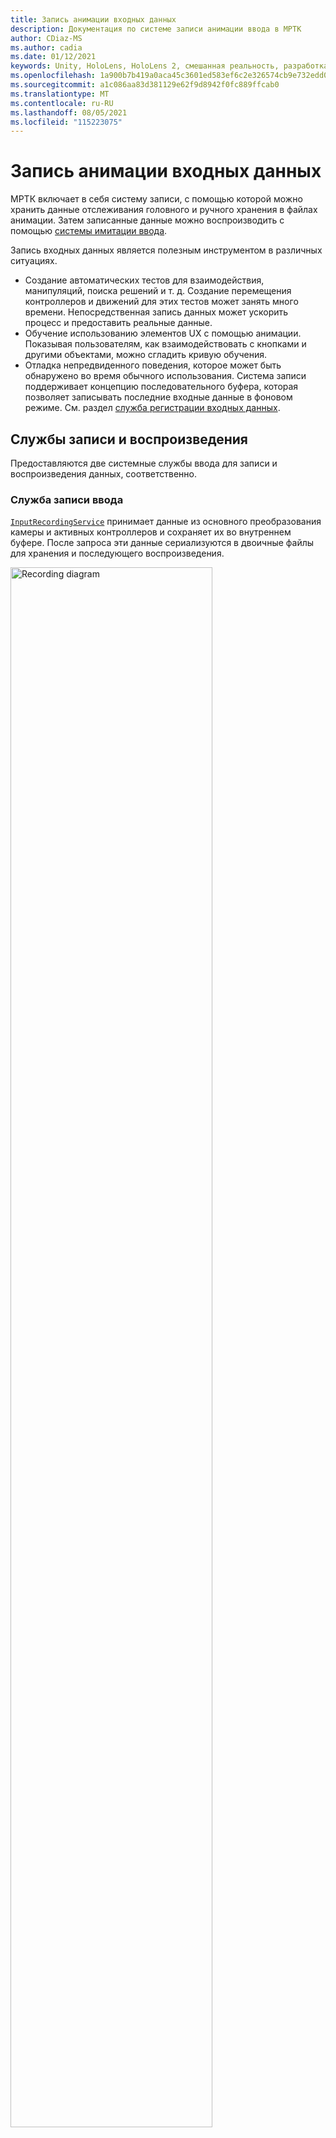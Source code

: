 ```yaml
---
title: Запись анимации входных данных
description: Документация по системе записи анимации ввода в МРТК
author: CDiaz-MS
ms.author: cadia
ms.date: 01/12/2021
keywords: Unity, HoloLens, HoloLens 2, смешанная реальность, разработка, MRTK
ms.openlocfilehash: 1a900b7b419a0aca45c3601ed583ef6c2e326574cb9e732edd0474afe117b895
ms.sourcegitcommit: a1c086aa83d381129e62f9d8942f0fc889ffcab0
ms.translationtype: MT
ms.contentlocale: ru-RU
ms.lasthandoff: 08/05/2021
ms.locfileid: "115223075"
---
```

# <a name="input-animation-recording"></a>Запись анимации входных данных

МРТК включает в себя систему записи, с помощью которой можно хранить данные отслеживания головного и ручного хранения в файлах анимации. Затем записанные данные можно воспроизводить с помощью [системы имитации ввода](input-simulation-service.md).

Запись входных данных является полезным инструментом в различных ситуациях.

* Создание автоматических тестов для взаимодействия, манипуляций, поиска решений и т. д. Создание перемещения контроллеров и движений для этих тестов может занять много времени. Непосредственная запись данных может ускорить процесс и предоставить реальные данные.
* Обучение использованию элементов UX с помощью анимации.
  Показывая пользователям, как взаимодействовать с кнопками и другими объектами, можно сгладить кривую обучения.
* Отладка непредвиденного поведения, которое может быть обнаружено во время обычного использования.
  Система записи поддерживает концепцию последовательного буфера, которая позволяет записывать последние входные данные в фоновом режиме.
  См. раздел [служба регистрации входных данных](#input-recording-service).

## <a name="recording-and-playback-services"></a>Службы записи и воспроизведения

Предоставляются две системные службы ввода для записи и воспроизведения данных, соответственно.

### <a name="input-recording-service"></a>Служба записи ввода

[`InputRecordingService`](xref:Microsoft.MixedReality.Toolkit.Input.InputRecordingService) принимает данные из основного преобразования камеры и активных контроллеров и сохраняет их во внутреннем буфере. После запроса эти данные сериализуются в двоичные файлы для хранения и последующего воспроизведения.

<a target="_blank" href="../images/input-simulation/MRTK_InputAnimation_RecordingDiagram.png">
  <img src="../images/input-simulation/MRTK_InputAnimation_RecordingDiagram.png" title="Запись анимации ввода" width="80%" alt="Recording diagram" class="center" />
</a>

Чтобы начать запись входных данных, вызовите [`StartRecording`](xref:Microsoft.MixedReality.Toolkit.Input.IMixedRealityInputRecordingService.StartRecording) функцию. [`StopRecording`](xref:Microsoft.MixedReality.Toolkit.Input.IMixedRealityInputRecordingService.StopRecording) приостанавливает запись (но не удаляет данные, записанные на данный момент [`DiscardRecordedInput`](xref:Microsoft.MixedReality.Toolkit.Input.IMixedRealityInputRecordingService.DiscardRecordedInput) ). при необходимости используйте для этого.

По умолчанию размер буфера записи ограничен 30 секундами. Это позволяет службе записи сохранять данные в фоновом режиме без накопления слишком большого объема данных, а затем при необходимости сохранить последние 30 секунд. Интервал времени можно изменить с помощью [`RecordingBufferTimeLimit`](xref:Microsoft.MixedReality.Toolkit.Input.IMixedRealityInputRecordingService.RecordingBufferTimeLimit) свойства, или запись может быть неограниченной с помощью [`UseBufferTimeLimit`](xref:Microsoft.MixedReality.Toolkit.Input.IMixedRealityInputRecordingService.UseBufferTimeLimit) параметра.

Данные в буфере записи можно сохранить в двоичном файле с помощью функции [савеинпутаниматион](xref:Microsoft.MixedReality.Toolkit.Input.IMixedRealityInputRecordingService.SaveInputAnimation*) .

Дополнительные сведения о формате двоичного файла см. в статье [Спецификация формата файла анимации ввода](input-animation-file-format.md).

### <a name="input-playback-service"></a>Входная служба воспроизведения

[`InputPlaybackService`](xref:Microsoft.MixedReality.Toolkit.Input.InputPlaybackService) считывает двоичный файл со входными данными анимации, а затем применяет эти данные через [инпутсимулатионсервице](xref:Microsoft.MixedReality.Toolkit.Input.InputSimulationService) для повторного создания записанных перемещений.

<a target="_blank" href="../images/input-simulation/MRTK_InputAnimation_PlaybackDiagram.png">
  <img src="../images/input-simulation/MRTK_InputAnimation_PlaybackDiagram.png" title="Воспроизведение обратной анимации ввода" width="80%" alt="Play Back diagram" class="center" />
</a>

Чтобы начать воспроизводить анимацию ввода, она должна быть загружена из файла с помощью функции [лоадинпутаниматион](xref:Microsoft.MixedReality.Toolkit.Input.IMixedRealityInputPlaybackService.LoadInputAnimation*) .

Вызов метода [Play](xref:Microsoft.MixedReality.Toolkit.Input.IMixedRealityInputPlaybackService.Play), [паузы](xref:Microsoft.MixedReality.Toolkit.Input.IMixedRealityInputPlaybackService.Play)или [остановки](xref:Microsoft.MixedReality.Toolkit.Input.IMixedRealityInputPlaybackService.Stop) для управления воспроизведением анимации.

Текущее время анимации также можно контролировать непосредственно с помощью свойства [localtime](xref:Microsoft.MixedReality.Toolkit.Input.IMixedRealityInputPlaybackService.LocalTime) .

> [!WARNING]
> Циклический перебор или сброс анимации ввода или настройки [`LocalTime`](xref:Microsoft.MixedReality.Toolkit.Input.IMixedRealityInputPlaybackService.LocalTime) непосредственно путем очистки временной шкалы могут привести к непредвиденным результатам при обработке сцены! Записываются только перемещения ввода, любые дополнительные изменения, такие как перемещение объектов или перевернутые коммутаторы, не будут сброшены. Обязательно перезагрузите сцену, если внесены необратимые изменения.

### <a name="editor-tools-for-recording-and-playing-input-animation"></a>Средства редактора для записи и воспроизведения анимации ввода

В редакторе Unity существует ряд средств для записи и изучения анимации ввода. доступ к этим средствам можно получить в [окне средства моделирования ввода](input-simulation-service.md#input-simulation-tools-window), которое можно открыть из меню " _смешанная реальность набор средств > служебные программы" > "имитация входа_ ".

> [!NOTE]
> Запись и воспроизведение входных данных работают только в режиме воспроизведения.

Окно записи ввода имеет два режима:

* _Запись_ для записи входных данных в режиме воспроизведения и их сохранение в файлах анимации.

  При переключении на кнопку запись [`InputRecordingService`](xref:Microsoft.MixedReality.Toolkit.Input.InputRecordingService) включается для записи входных данных.
  При отключении кнопки записи отображается выбранный файл сохранение, а Записанная анимация ввода сохраняется в выбранном месте назначения.

  В этом режиме можно также изменить ограничение времени буфера.

* _Воспроизведение_ для загрузки файлов анимации и последующее повторное создание входных данных с помощью системы имитации ввода.

  Сначала необходимо загрузить анимацию в этом режиме. После записи входных данных в режиме записи Результирующая анимация загружается автоматически. Можно также нажать кнопку "Загрузить", чтобы выбрать существующий файл анимации.

  Кнопки управления временем слева направо:

  * _Сброс_ времени воспроизведения до начала анимации.
  * Постоянно _воспроизводить_ анимацию со временем.
  * _Шаг_ вперед на один шаг.

  Ползунок также можно использовать для очистки временной шкалы анимации.

> [!WARNING]
> Циклическая или сброс анимации ввода или Очистка временной шкалы может привести к непредвиденным результатам при управлении сценой. Записываются только перемещения ввода, любые дополнительные изменения, такие как перемещение объектов или перевернутые коммутаторы, не будут сброшены. Обязательно перезагрузите сцену, если внесены необратимые изменения.
